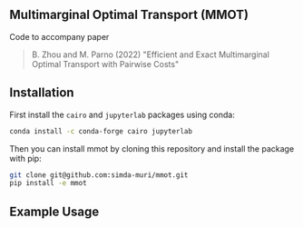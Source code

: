## Multimarginal Optimal Transport (MMOT)

Code to accompany paper 

> B. Zhou and M. Parno (2022) "Efficient and Exact Multimarginal Optimal Transport with Pairwise Costs"

## Installation 
First install the `cairo` and `jupyterlab` packages using conda:
```bash 
conda install -c conda-forge cairo jupyterlab
```

Then you can install mmot by cloning this repository and install the package with pip:
```bash
git clone git@github.com:simda-muri/mmot.git
pip install -e mmot
```

## Example Usage

